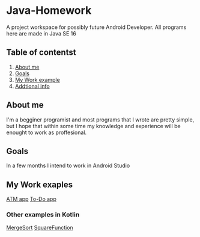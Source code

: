 # Java-Homework
A project workspace for possibly future Android Developer. 
All programs here are made in Java SE 16
## Table of contentst
1. [About me](#about-me)
2. [Goals](#goals)
4. [My Work example](#my-work-example)
4. [Addtional info](#additional-info)

## About me
I'm a begginer programist and most programs  that I wrote are pretty simple,
but I hope that within some time my knowledge and experience will be enought to work as proffesional.
## Goals
In a few months I intend to work in Android Studio
## My Work exaples
[ATM app](https://github.com/BartekDadas/Java-Homework/blob/934b374650305df82f69d2c5fa0b8933b024126b/ATM.java)
[To-Do app](https://github.com/BartekDadas/Java-Homework/blob/934b374650305df82f69d2c5fa0b8933b024126b/To_Do.java)
### Other examples in Kotlin
[MergeSort](https://github.com/BartekDadas/Java-Homework/blob/934b374650305df82f69d2c5fa0b8933b024126b/MergeSort.kt)
[SquareFunction](https://github.com/BartekDadas/Java-Homework/blob/934b374650305df82f69d2c5fa0b8933b024126b/ZeroQuadratic.kt)
